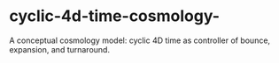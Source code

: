 # cyclic-4d-time-cosmology-
A conceptual cosmology model: cyclic 4D time as controller of bounce, expansion, and turnaround.
